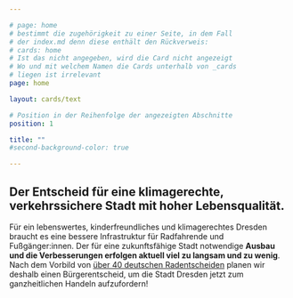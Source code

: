 ```yaml
---

# page: home
# bestimmt die zugehörigkeit zu einer Seite, in dem Fall
# der index.md denn diese enthält den Rückverweis:
# cards: home
# Ist das nicht angegeben, wird die Card nicht angezeigt
# Wo und mit welchem Namen die Cards unterhalb von _cards
# liegen ist irrelevant
page: home

layout: cards/text

# Position in der Reihenfolge der angezeigten Abschnitte
position: 1

title: ""
#second-background-color: true

---
```

## Der Entscheid für eine klimagerechte, verkehrssichere Stadt mit hoher Lebensqualität.

Für ein lebenswertes, kinderfreundliches und klimagerechtes Dresden braucht es eine bessere Infrastruktur für Radfahrende und Fußgänger:innen. Der für eine zukunftsfähige Stadt notwendige **Ausbau und die Verbesserungen erfolgen aktuell viel zu langsam und zu wenig**. Nach dem Vorbild von [über 40 deutschen Radentscheiden](https://changing-cities.org/radentscheide/) planen wir deshalb einen Bürgerentscheid, um die Stadt Dresden jetzt zum ganzheitlichen Handeln aufzufordern!

